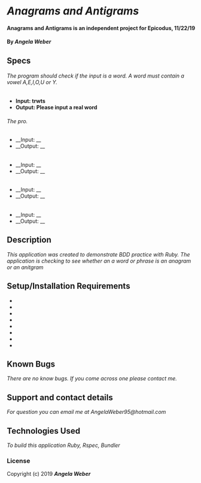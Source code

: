 # _Anagrams and Antigrams_

#### **Anagrams and Antigrams is an independent project for Epicodus, 11/22/19**

#### By _**Angela Weber**_

## Specs

###### The program should check if the input is a word. A word must contain a vowel A,E,I,O,U or Y.
* __Input: trwts__
* __Output: Please input a real word__

###### The pro.
* __Input: __
* __Output: __

######
* __Input: __
* __Output: __

######
* __Input: __
* __Output: __

######
* __Input: __
* __Output: __


## Description
  _This application was created to demonstrate BDD practice with Ruby. The application is checking to see whether an a word or phrase is an anagram or an anitgram_

## Setup/Installation Requirements

*
*
*
*
*
*
*
*


## Known Bugs

_There are no know bugs. If you come across one please contact me._

## Support and contact details

_For question you can email me at AngelaWeber95@hotmail.com_

## Technologies Used

_To build this application Ruby, Rspec, Bundler_

### License

Copyright (c) 2019 **_Angela Weber_**
